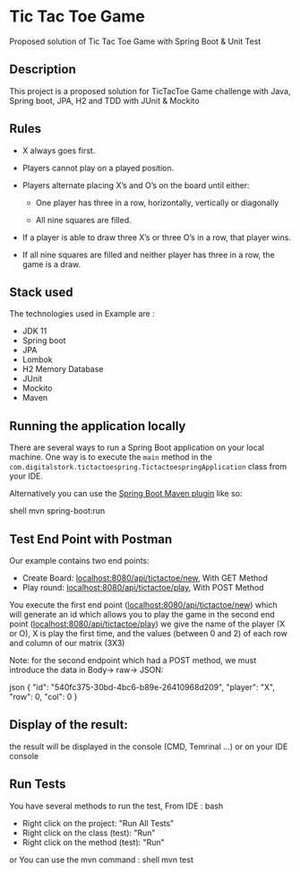 # Tic Tac Toe Game
Proposed solution of Tic Tac Toe Game with Spring Boot &amp; Unit Test


## Description

This project is a proposed solution for TicTacToe Game challenge with Java, Spring boot, JPA, H2 and TDD with JUnit & Mockito

## Rules

- X always goes first.

- Players cannot play on a played position.

- Players alternate placing X’s and O’s on the board until either:

    - One player has three in a row, horizontally, vertically or diagonally

    - All nine squares are filled.

- If a player is able to draw three X’s or three O’s in a row, that player wins.

- If all nine squares are filled and neither player has three in a row, the game is a draw.

## Stack used

The technologies used in Example are :

- JDK 11
- Spring boot
- JPA
- Lombok
- H2 Memory Database
- JUnit
- Mockito
- Maven

## Running the application locally

There are several ways to run a Spring Boot application on your local machine. One way is to execute the `main` method in the `com.digitalstork.tictactoespring.TictactoespringApplication` class from your IDE.

Alternatively you can use the [Spring Boot Maven plugin](https://docs.spring.io/spring-boot/docs/current/reference/html/build-tool-plugins-maven-plugin.html) like so:

shell
mvn spring-boot:run


## Test End Point with Postman
Our example contains two end points:

- Create Board: [localhost:8080/api/tictactoe/new](http://localhost:8080/api/tictactoe/new), With GET Method
- Play round: [localhost:8080/api/tictactoe/play](http://localhost:8080/api/tictactoe/play), With POST Method

You execute the first end point ([localhost:8080/api/tictactoe/new](http://localhost:8080/api/tictactoe/new)) which will generate an id which allows you to play the game in the second end point ([localhost:8080/api/tictactoe/play](http://localhost:8080/api/tictactoe/play)) we give the name of the player (X or O), X is play the first time, and the values (between 0 and 2) of each row and column of our matrix (3X3)

Note: for the second endpoint which had a POST method, we must introduce the data in Body-> raw-> JSON:

json
{
  "id": "540fc375-30bd-4bc6-b89e-26410968d209",
  "player": "X",
  "row": 0,
  "col": 0
}

## Display of the result:
the result will be displayed in the console (CMD, Temrinal ...) or on your IDE console

## Run Tests

You have several methods to run the test,
From IDE :
bash
- Right click on the project: "Run All Tests"
- Right click on the class (test): "Run"
- Right click on the method (test): "Run"


or
You can use the mvn command :
shell
mvn test